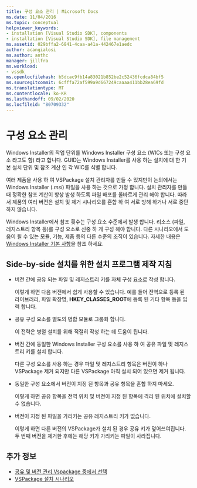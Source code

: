 ```yaml
---
title: 구성 요소 관리 | Microsoft Docs
ms.date: 11/04/2016
ms.topic: conceptual
helpviewer_keywords:
- installation [Visual Studio SDK], components
- installation [Visual Studio SDK], file management
ms.assetid: 029bffa2-6841-4caa-a41a-442467e1aedc
author: acangialosi
ms.author: anthc
manager: jillfra
ms.workload:
- vssdk
ms.openlocfilehash: b5dcac9fb14a83021b852be2c52436fcdca84bf5
ms.sourcegitcommit: 6cfffa72af599a9d667249caaaa411bb28ea69fd
ms.translationtype: MT
ms.contentlocale: ko-KR
ms.lasthandoff: 09/02/2020
ms.locfileid: "80709332"
---
```

# <a name="component-management"></a>구성 요소 관리
Windows Installer의 작업 단위를 Windows Installer 구성 요소 (WICs 또는 구성 요소 라고도 함) 라고 합니다. GUID는 Windows Installer를 사용 하는 설치에 대 한 기본 설치 단위 및 참조 계산 인 각 WIC를 식별 합니다.

 여러 제품을 사용 하 여 VSPackage 설치 관리자를 만들 수 있지만이 논의에서는 Windows Installer (*.msi*) 파일을 사용 하는 것으로 가정 합니다. 설치 관리자를 만들 때 정확한 참조 계산이 항상 발생 하도록 파일 배포를 올바르게 관리 해야 합니다. 따라서 제품의 여러 버전은 설치 및 제거 시나리오를 혼합 하 여 서로 방해 하거나 서로 중단 하지 않습니다.

 Windows Installer에서 참조 횟수는 구성 요소 수준에서 발생 합니다. 리소스 (파일, 레지스트리 항목 등)를 구성 요소로 신중 하 게 구성 해야 합니다. 다른 시나리오에서 도움이 될 수 있는 모듈, 기능, 제품 등의 다른 수준의 조직이 있습니다. 자세한 내용은 [Windows Installer 기본 사항](../../extensibility/internals/windows-installer-basics.md)을 참조 하세요.

## <a name="guidelines-of-authoring-setup-for-side-by-side-installation"></a>Side-by-side 설치를 위한 설치 프로그램 제작 지침

- 버전 간에 공유 되는 파일 및 레지스트리 키를 자체 구성 요소로 작성 합니다.

     이렇게 하면 다음 버전에서 쉽게 사용할 수 있습니다. 예를 들어 전역으로 등록 된 라이브러리, 파일 확장명, **HKEY_CLASSES_ROOT**에 등록 된 기타 항목 등을 입력 합니다.

- 공유 구성 요소를 별도의 병합 모듈로 그룹화 합니다.

     이 전략은 병렬 설치를 위해 적절히 작성 하는 데 도움이 됩니다.

- 버전 간에 동일한 Windows Installer 구성 요소를 사용 하 여 공유 파일 및 레지스트리 키를 설치 합니다.

     다른 구성 요소를 사용 하는 경우 파일 및 레지스트리 항목은 버전이 하나 VSPackage 제거 되지만 다른 VSPackage 아직 설치 되어 있으면 제거 됩니다.

- 동일한 구성 요소에서 버전이 지정 된 항목과 공유 항목을 혼합 하지 마세요.

     이렇게 하면 공유 항목을 전역 위치 및 버전이 지정 된 항목에 격리 된 위치에 설치할 수 없습니다.

- 버전이 지정 된 파일을 가리키는 공유 레지스트리 키가 없습니다.

     이렇게 하면 다른 버전의 VSPackage가 설치 된 경우 공유 키가 덮어쓰여집니다. 두 번째 버전을 제거한 후에는 해당 키가 가리키는 파일이 사라집니다.

## <a name="see-also"></a>추가 정보
- [공유 및 버전 관리 Vspackage 중에서 선택](../../extensibility/choosing-between-shared-and-versioned-vspackages.md)
- [VSPackage 설치 시나리오](../../extensibility/internals/vspackage-setup-scenarios.md)
